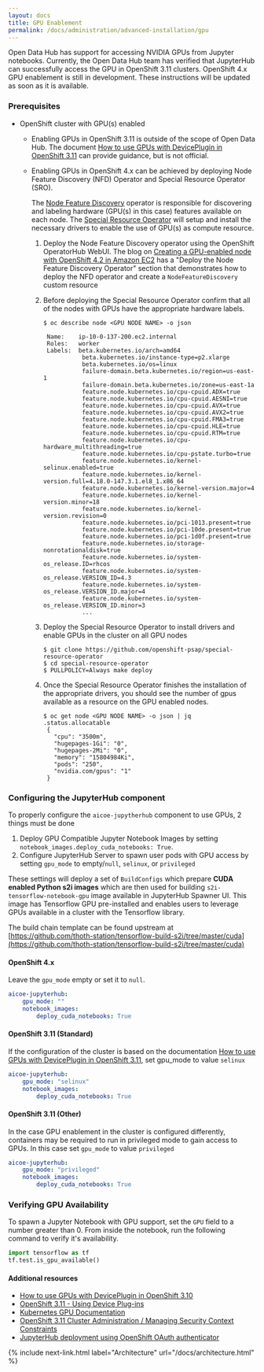 ```yaml
---
layout: docs
title: GPU Enablement
permalink: /docs/administration/advanced-installation/gpu
---
```

Open Data Hub has support for accessing NVIDIA GPUs from Jupyter notebooks. Currently,
the Open Data Hub team has verified that JupyterHub can successfully access the GPU in OpenShift 3.11 clusters.
OpenShift 4.x GPU enablement is still in development. These instructions will be updated as soon as it is available.

### Prerequisites
*   OpenShift cluster with GPU(s) enabled
    *   Enabling GPUs in OpenShift 3.11 is outside of the scope of Open Data Hub. The document [How to use GPUs with DevicePlugin in OpenShift 3.11](https://github.com/zvonkok/origin-ci-gpu/blob/release-3.11/doc/How%20to%20use%20GPUs%20with%20DevicePlugin%20in%20OpenShift%203.11%20.pdf) can provide guidance, but is not official.
    *   Enabling GPUs in OpenShift 4.x can be achieved by deploying Node Feature Discovery (NFD) Operator and Special Resource Operator (SRO).

        The [Node Feature Discovery](https://github.com/openshift/cluster-nfd-operator) operator is responsible for discovering and labeling hardware (GPU(s) in this case) features available on each node.
        The [Special Resource Operator](https://github.com/openshift-psap/special-resource-operator) will setup and install the necessary drivers to enable the use of GPU(s) as compute resource.

        1.  Deploy the Node Feature Discovery operator using the OpenShift OperatorHub WebUI.
            The blog on [Creating a GPU-enabled node with OpenShift 4.2 in Amazon EC2](https://blog.openshift.com/creating-a-gpu-enabled-node-with-openshift-4-2-in-amazon-ec2) has a "Deploy the Node Feature Discovery Operator" section that demonstrates how to deploy the NFD operator and create a `NodeFeatureDiscovery` custom resource

        1. Before deploying the Special Resource Operator confirm that all of the nodes with GPUs have the appropriate hardware labels.
           ```
           $ oc describe node <GPU NODE NAME> -o json 

            Name:    ip-10-0-137-200.ec2.internal
            Roles:   worker
            Labels:  beta.kubernetes.io/arch=amd64
                      beta.kubernetes.io/instance-type=p2.xlarge
                      beta.kubernetes.io/os=linux
                      failure-domain.beta.kubernetes.io/region=us-east-1
                      failure-domain.beta.kubernetes.io/zone=us-east-1a
                      feature.node.kubernetes.io/cpu-cpuid.ADX=true
                      feature.node.kubernetes.io/cpu-cpuid.AESNI=true
                      feature.node.kubernetes.io/cpu-cpuid.AVX=true
                      feature.node.kubernetes.io/cpu-cpuid.AVX2=true
                      feature.node.kubernetes.io/cpu-cpuid.FMA3=true
                      feature.node.kubernetes.io/cpu-cpuid.HLE=true
                      feature.node.kubernetes.io/cpu-cpuid.RTM=true
                      feature.node.kubernetes.io/cpu-hardware_multithreading=true
                      feature.node.kubernetes.io/cpu-pstate.turbo=true
                      feature.node.kubernetes.io/kernel-selinux.enabled=true
                      feature.node.kubernetes.io/kernel-version.full=4.18.0-147.3.1.el8_1.x86_64
                      feature.node.kubernetes.io/kernel-version.major=4
                      feature.node.kubernetes.io/kernel-version.minor=18
                      feature.node.kubernetes.io/kernel-version.revision=0
                      feature.node.kubernetes.io/pci-1013.present=true
                      feature.node.kubernetes.io/pci-10de.present=true
                      feature.node.kubernetes.io/pci-1d0f.present=true
                      feature.node.kubernetes.io/storage-nonrotationaldisk=true
                      feature.node.kubernetes.io/system-os_release.ID=rhcos
                      feature.node.kubernetes.io/system-os_release.VERSION_ID=4.3
                      feature.node.kubernetes.io/system-os_release.VERSION_ID.major=4
                      feature.node.kubernetes.io/system-os_release.VERSION_ID.minor=3
                      ...
           ```
        1. Deploy the Special Resource Operator to install drivers and enable GPUs in the cluster on all GPU nodes
           ```
           $ git clone https://github.com/openshift-psap/special-resource-operator
           $ cd special-resource-operator
           $ PULLPOLICY=Always make deploy
           ```

        1. Once the Special Resource Operator finishes the installation of the appropriate drivers, you should see the number of gpus available as a resource on the GPU enabled nodes.

           ```
           $ oc get node <GPU NODE NAME> -o json | jq .status.allocatable
            {
              "cpu": "3500m",
              "hugepages-1Gi": "0",
              "hugepages-2Mi": "0",
              "memory": "15804984Ki",
              "pods": "250",
              "nvidia.com/gpus": "1"
            }

           ```

### Configuring the JupyterHub component

To properly configure the `aicoe-jupytherhub` component to use GPUs, 2 things must be done
1.  Deploy GPU Compatible Jupyter Notebook Images by setting `notebook_images.deploy_cuda_notebooks: True`.
2.  Configure JupyterHub Server to spawn user pods with GPU access by setting `gpu_mode` to empty/`null`, `selinux`, or `privileged`

These settings will deploy a set of `BuildConfigs` which prepare **CUDA enabled Python s2i images** which are then used for building `s2i-tensorflow-notebook-gpu` image available in JupyterHub Spawner UI. This image has Tensorflow GPU pre-installed and enables users to leverage GPUs available in a cluster with the Tensorflow library.

The build chain template can be found upstream at [https://github.com/thoth-station/tensorflow-build-s2i/tree/master/cuda](https://github.com/thoth-station/tensorflow-build-s2i/tree/master/cuda)

#### OpenShift 4.x
Leave the `gpu_mode` empty or set it to `null`.
```yaml
aicoe-jupyterhub:
    gpu_mode: ""
    notebook_images:
        deploy_cuda_notebooks: True
```

#### OpenShift 3.11 (Standard)
If the configuration of the cluster is based on the documentation [How to use GPUs with DevicePlugin in OpenShift 3.11](https://github.com/zvonkok/origin-ci-gpu/blob/release-3.11/doc/How%20to%20use%20GPUs%20with%20DevicePlugin%20in%20OpenShift%203.11%20.pdf), set gpu_mode to value `selinux`
```yaml
aicoe-jupyterhub:
    gpu_mode: "selinux"
    notebook_images:
        deploy_cuda_notebooks: True
```

#### OpenShift 3.11 (Other)
In the case GPU enablement in the cluster is configured differently, containers may be required to run in privileged mode to gain access to GPUs. In this case set `gpu_mode` to value `privileged`
```yaml
aicoe-jupyterhub:
    gpu_mode: "privileged"
    notebook_images:
        deploy_cuda_notebooks: True
```


### Verifying GPU Availability
To spawn a Jupyter Notebook with GPU support, set the `GPU` field to a number greater than 0.  From inside the notebook, run the following command to verify it's availability.
```python
import tensorflow as tf
tf.test.is_gpu_available()
```


#### Additional resources
* [How to use GPUs with DevicePlugin in OpenShift 3.10](https://blog.openshift.com/how-to-use-gpus-with-deviceplugin-in-openshift-3-10)
* [OpenShift 3.11 - Using Device Plug-ins](https://docs.openshift.com/container-platform/3.11/dev_guide/device_plugins.html)
* [Kubernetes GPU Documentation](https://kubernetes.io/docs/tasks/manage-gpus/scheduling-gpus)
* [OpenShift 3.11 Cluster Administration / Managing Security Context Constraints](https://docs.openshift.com/container-platform/3.11/admin_guide/manage_scc.html)
* [JupyterHub deployment using OpenShift OAuth authenticator](https://github.com/AICoE/jupyterhub-ocp-oauth)

{% include next-link.html label="Architecture" url="/docs/architecture.html" %}

